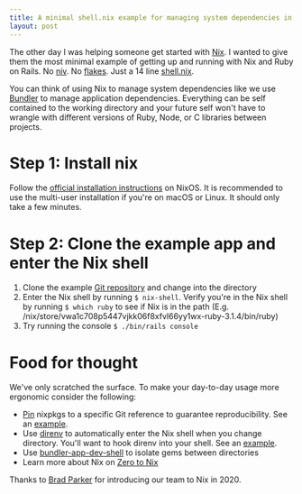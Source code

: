 ```yaml
---
title: A minimal shell.nix example for managing system dependencies in Ruby on Rails projects
layout: post
---
```


The other day I was helping someone get started with [Nix](https://nixos.org). I wanted to give them the most minimal example of getting up and running with Nix and Ruby on Rails. No [niv](https://github.com/nmattia/niv). No [flakes](https://nixos.wiki/wiki/Flakes). Just a 14 line [shell.nix](https://github.com/tatey/nix_rails_example/blob/b83b5eafd2d5942fcbca5c81aec85727f9e9c05b/shell.nix).

You can think of using Nix to manage system dependencies like we use [Bundler](https://bundler.io) to manage application dependencies. Everything can be self contained to the working directory and your future self won't have to wrangle with different versions of Ruby, Node, or C libraries between projects.

# Step 1: Install nix

Follow the [official installation instructions](https://nixos.org/download.html#nix-install-macos) on NixOS. It is recommended to use the multi-user installation if you're on macOS or Linux. It should only take a few minutes.

# Step 2: Clone the example app and enter the Nix shell

1. Clone the example [Git repository](https://github.com/tatey/nix_rails_example) and change into the directory
2. Enter the Nix shell by running `$ nix-shell`. Verify you're in the Nix shell by running `$ which ruby` to see if Nix is in the path (E.g. /nix/store/vwa1c708p5447vjkk06f8xfvl66yy1wx-ruby-3.1.4/bin/ruby)
3. Try running the console `$ ./bin/rails console`

# Food for thought

We've only scratched the surface. To make your day-to-day usage more ergonomic consider the following:

- [Pin](https://nix.dev/tutorials/towards-reproducibility-pinning-nixpkgs#pinning-packages-with-urls-inside-a-nix-expression) nixpkgs to a specific Git reference to guarantee reproducibility. See an [example](https://github.com/tatey/nix_rails_example/blob/b83b5eafd2d5942fcbca5c81aec85727f9e9c05b/shell.nix#L4).
- Use [direnv](https://direnv.net) to automatically enter the Nix shell when you change directory. You'll want to hook direnv into your shell. See an [example](https://github.com/tatey/tatey.com/blob/57294f6d6f57bb017215bd9dc3d1cfcd00cd3603/shell.nix#L14).
- Use [bundler-app-dev-shell](https://github.com/thelookoutway/bundler-app-dev-shell) to isolate gems between directories
- Learn more about Nix on [Zero to Nix](https://zero-to-nix.com)

Thanks to [Brad Parker](https://bradparker.com) for introducing our team to Nix in 2020.
